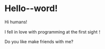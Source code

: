 # Hello--word!

Hi humans!


I fell in love with programming at the first sight！

Do you like make friends with me?
